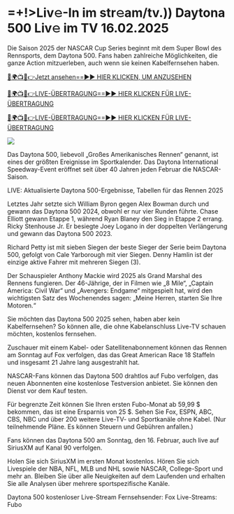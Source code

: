 # =+!>Liv𝚎-In im str𝚎am/tv.)) Daytona 500 Liv𝚎 im TV 16.02.2025 #

Die Saison 2025 der NASCAR Cup Series beginnt mit dem Super Bowl des Rennsports, dem Daytona 500. Fans haben zahlreiche Möglichkeiten, die ganze Action mitzuerleben, auch wenn sie keinen Kabelfernsehen haben.

[🔴🌍📺📱👉Jetzt ansehen==►► HIER KLICKEN, UM ANZUSEHEN](https://t.co/BZ3uwsHPH6)

[🔴🌍📺📱👉LIVE-ÜBERTRAGUNG==►► HIER KLICKEN FÜR LIVE-ÜBERTRAGUNG](https://t.co/BZ3uwsHPH6)

[🔴🌍📺📱👉LIVE-ÜBERTRAGUNG==►► HIER KLICKEN FÜR LIVE-ÜBERTRAGUNG](https://t.co/BZ3uwsHPH6)

<a href="https://t.co/BZ3uwsHPH6" rel="nofollow" data-target="animated-image.originalLink"><img src="https://camo.githubusercontent.com/1be82823e85778f8a57db5ea2a2e46822e8721e5be32dc31a466a7df3bb16d49/68747470733a2f2f636c6173736963616c7363686f6f6c6f6662616c6c65746c692e636f6d2f6e686b2f72676273727465672e676966" data-canonical-src="https://classicalschoolofballetli.com/nhk/rgbsrteg.gif" style="max-width: 100%; display: inline-block;" data-target="animated-image.originalImage"></a>

Das Daytona 500, liebevoll „Großes Amerikanisches Rennen“ genannt, ist eines der größten Ereignisse im Sportkalender. Das Daytona International Speedway-Event eröffnet seit über 40 Jahren jeden Februar die NASCAR-Saison.

LIVE: Aktualisierte Daytona 500-Ergebnisse, Tabellen für das Rennen 2025

Letztes Jahr setzte sich William Byron gegen Alex Bowman durch und gewann das Daytona 500 2024, obwohl er nur vier Runden führte. Chase Elliott gewann Etappe 1, während Ryan Blaney den Sieg in Etappe 2 errang. Ricky Stenhouse Jr. Er besiegte Joey Logano in der doppelten Verlängerung und gewann das Daytona 500 2023.

Richard Petty ist mit sieben Siegen der beste Sieger der Serie beim Daytona 500, gefolgt von Cale Yarborough mit vier Siegen. Denny Hamlin ist der einzige aktive Fahrer mit mehreren Siegen (3).

Der Schauspieler Anthony Mackie wird 2025 als Grand Marshal des Rennens fungieren. Der 46-Jährige, der in Filmen wie „8 Mile“, „Captain America: Civil War“ und „Avengers: Endgame“ mitgespielt hat, wird den wichtigsten Satz des Wochenendes sagen: „Meine Herren, starten Sie Ihre Motoren.“

Sie möchten das Daytona 500 2025 sehen, haben aber kein Kabelfernsehen? So können alle, die ohne Kabelanschluss Live-TV schauen möchten, kostenlos fernsehen.

Zuschauer mit einem Kabel- oder Satellitenabonnement können das Rennen am Sonntag auf Fox verfolgen, das das Great American Race 18 Staffeln und insgesamt 21 Jahre lang ausgestrahlt hat.

NASCAR-Fans können das Daytona 500 drahtlos auf Fubo verfolgen, das neuen Abonnenten eine kostenlose Testversion anbietet. Sie können den Dienst vor dem Kauf testen.

Für begrenzte Zeit können Sie Ihren ersten Fubo-Monat ab 59,99 $ bekommen, das ist eine Ersparnis von 25 $. Sehen Sie Fox, ESPN, ABC, CBS, NBC und über 200 weitere Live-TV- und Sportkanäle ohne Kabel. (Nur teilnehmende Pläne. Es können Steuern und Gebühren anfallen.)

Fans können das Daytona 500 am Sonntag, den 16. Februar, auch live auf SiriusXM auf Kanal 90 verfolgen.

Holen Sie sich SiriusXM im ersten Monat kostenlos. Hören Sie sich Livespiele der NBA, NFL, MLB und NHL sowie NASCAR, College-Sport und mehr an. Bleiben Sie über alle Neuigkeiten auf dem Laufenden und erhalten Sie alle Analysen über mehrere sportspezifische Kanäle.

Daytona 500 kostenloser Live-Stream
Fernsehsender: Fox
Live-Streams: Fubo
